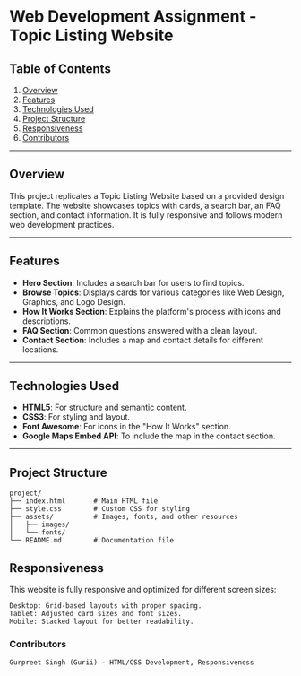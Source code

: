 # Web Development Assignment - Topic Listing Website  

## Table of Contents  
1. [Overview](#overview)  
2. [Features](#features)  
3. [Technologies Used](#technologies-used)  
4. [Project Structure](#project-structure)  
5. [Responsiveness](#responsiveness)  
6. [Contributors](#contributors)  

---

## Overview  
This project replicates a Topic Listing Website based on a provided design template. The website showcases topics with cards, a search bar, an FAQ section, and contact information. It is fully responsive and follows modern web development practices.

---

## Features  
- **Hero Section**: Includes a search bar for users to find topics.  
- **Browse Topics**: Displays cards for various categories like Web Design, Graphics, and Logo Design.  
- **How It Works Section**: Explains the platform's process with icons and descriptions.  
- **FAQ Section**: Common questions answered with a clean layout.  
- **Contact Section**: Includes a map and contact details for different locations.  

---

## Technologies Used  
- **HTML5**: For structure and semantic content.  
- **CSS3**: For styling and layout.  
- **Font Awesome**: For icons in the "How It Works" section.  
- **Google Maps Embed API**: To include the map in the contact section.  

---

## Project Structure  
```plaintext
project/
├── index.html       # Main HTML file
├── style.css        # Custom CSS for styling
├── assets/          # Images, fonts, and other resources
│   ├── images/
│   └── fonts/
└── README.md        # Documentation file
```
## Responsiveness

This website is fully responsive and optimized for different screen sizes:

    Desktop: Grid-based layouts with proper spacing.
    Tablet: Adjusted card sizes and font sizes.
    Mobile: Stacked layout for better readability.

### Contributors

    Gurpreet Singh (Gurii) - HTML/CSS Development, Responsiveness
